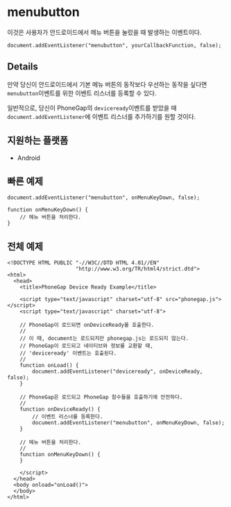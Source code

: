 menubutton
===========

이것은 사용자가 안드로이드에서 메뉴 버튼을 눌렀을 때 발생하는 이벤트이다.

    document.addEventListener("menubutton", yourCallbackFunction, false);

Details
-------

만약 당신이 안드로이드에서 기본 메뉴 버튼의 동작보다 우선하는 동작을 싶다면 `menubutton`이벤트를 위한 이벤트 리스너를 등록할 수 있다.

일반적으로, 당신이 PhoneGap의 `deviceready`이벤트를 받았을 때 `document.addEventListener`에 이벤트 리스너를 추가하기를 원할 것이다.

지원하는 플랫폼
-------------------

- Android

빠른 예제
-------------

    document.addEventListener("menubutton", onMenuKeyDown, false);

    function onMenuKeyDown() {
        // 메뉴 버튼을 처리한다.
    }

전체 예제
------------

    <!DOCTYPE HTML PUBLIC "-//W3C//DTD HTML 4.01//EN"
                          "http://www.w3.org/TR/html4/strict.dtd">
    <html>
      <head>
        <title>PhoneGap Device Ready Example</title>

        <script type="text/javascript" charset="utf-8" src="phonegap.js"></script>
        <script type="text/javascript" charset="utf-8">

        // PhoneGap이 로드되면 onDeviceReady를 호출한다.
        //
        // 이 때, document는 로드되지만 phonegap.js는 로드되지 않는다.
        // PhoneGap이 로드되고 네이티브와 정보를 교환할 때,
        // 'deviceready' 이벤트는 호출된다.
        // 
        function onLoad() {
            document.addEventListener("deviceready", onDeviceReady, false);
        }

        // PhoneGap은 로드되고 PhoneGap 함수들을 호출하기에 안전하다.
        //
        function onDeviceReady() {
            // 이벤트 리스너를 등록한다.
            document.addEventListener("menubutton", onMenuKeyDown, false);
        }
        
        // 메뉴 버튼을 처리한다.
        //
        function onMenuKeyDown() {
        }

        </script>
      </head>
      <body onload="onLoad()">
      </body>
    </html>
